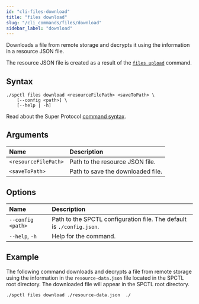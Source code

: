 ```yaml
---
id: "cli-files-download"
title: "files download"
slug: "/cli_commands/files/download"
sidebar_label: "download"
---
```


Downloads a file from remote storage and decrypts it using the information in a resource JSON file.

The resource JSON file is created as a result of the [`files upload`](/cli/cli_commands/files/upload) command.

## Syntax

```
./spctl files download <resourceFilePath> <saveToPath> \
    [--config <path>] \
    [--help | -h]
```

Read about the Super Protocol [command syntax](/cli/cli_commands#command-syntax).

## Arguments

| **Name** | **Description** |
| :- | :- |
| `<resourceFilePath>` | Path to the resource JSON file. |
| `<saveToPath>` | Path to save the downloaded file. |

## Options

| **Name** | **Description** |
| :- | :- |
| `--config <path>` | Path to the SPCTL configuration file. The default is `./config.json`. |
| `--help`, `-h` | Help for the command. |

## Example

The following command downloads and decrypts a file from remote storage using the information in the `resource-data.json` file located in the SPCTL root directory. The downloaded file will appear in the SPCTL root directory.

```
./spctl files download ./resource-data.json  ./
```